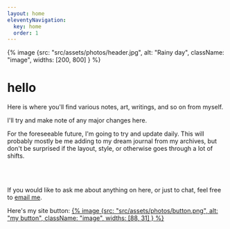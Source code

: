 ```yaml
---
layout: home
eleventyNavigation:
  key: home
  order: 1
---
```

{% image {src: "src/assets/photos/header.jpg", alt: "Rainy day", className: "image", widths: [200, 800] } %}

# hello
Here is where you'll find various notes, art, writings, and so on from myself.

I'll try and make note of any major changes here.

For the foreseeable future, I'm going to try and update daily. This will probably mostly be me adding to my dream journal from my archives, but don't be surprised if the layout, style, or otherwise goes through a lot of shifts. 

<br>
<br>

If you would like to ask me about anything on here, or just to chat, feel free to [email me](mailto:writer@oddduck.aleeas.com).


Here's my site button:
[{% image {src: "src/assets/photos/button.png", alt: "my button", className: "image", widths: [88, 31] } %}](oddduck.neocities.org)


